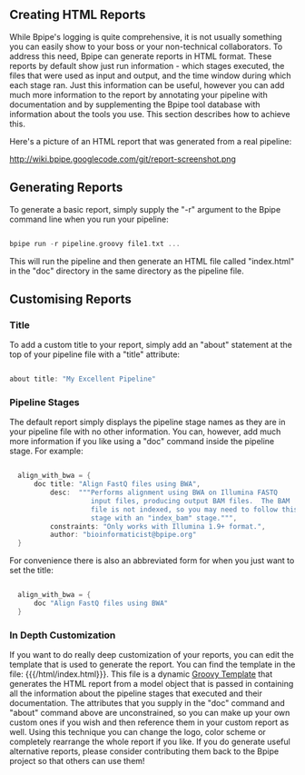 ## Creating HTML Reports

While Bpipe's logging is quite comprehensive, it is not usually something you can easily show to your boss or your non-technical collaborators. To address this need, Bpipe can generate reports in HTML format.  These reports by default show just run information - which stages executed, the files that were used as input and output, and the time window during which each stage ran.  Just this information can be useful, however you can add much more information to the report by annotating your pipeline with documentation and by supplementing the Bpipe tool database with information about the tools you use.  This section describes how to achieve this.

Here's a picture of an HTML report that was generated from a real pipeline:

http://wiki.bpipe.googlecode.com/git/report-screenshot.png

## Generating Reports

To generate a basic report, simply supply the "-r" argument to the Bpipe command line when you run your pipeline:
```groovy 

bpipe run -r pipeline.groovy file1.txt ... 
```

This will run the pipeline and then generate an HTML file called "index.html" in the "doc" directory in the same directory as the pipeline file.

## Customising Reports

### Title

To add a custom title to your report, simply add an "about" statement at the top of your pipeline file with a "title" attribute:
```groovy 

about title: "My Excellent Pipeline" 
```

### Pipeline Stages

The default report simply displays the pipeline stage names as they are in your pipeline file with no other information.  You can, however, add much more information if you like using a "doc" command inside the pipeline stage.  For example:
```groovy 

  align_with_bwa = {
      doc title: "Align FastQ files using BWA",
          desc:  """Performs alignment using BWA on Illumina FASTQ 
                    input files, producing output BAM files.  The BAM 
                    file is not indexed, so you may need to follow this
                    stage with an "index_bam" stage.""",
          constraints: "Only works with Illumina 1.9+ format.",
          author: "bioinformaticist@bpipe.org"
  }
```

For convenience there is also an abbreviated form for when you just want to set the title:
```groovy 

  align_with_bwa = {
      doc "Align FastQ files using BWA"
  }
```

### In Depth Customization

If you want to do really deep customization of your reports, you can edit the template that is used to generate the report.  You can find the template in the file: {{{<Bpipe installation directory>/html/index.html}}}.  This file is a dynamic [Groovy Template](http://groovy.codehaus.org/Groovy+Templates) that generates the HTML report from a model object that is passed in containing all the information about the pipeline stages that executed and their documentation. The attributes that you supply in the "doc" command and "about" command above are unconstrained, so you can make up your own custom ones if you wish and then reference them in your custom report as well.  Using this technique you can change the logo, color scheme or completely rearrange the whole report if you like.  If you do generate useful alternative reports, please consider contributing them back to the Bpipe project so that others can use them!
